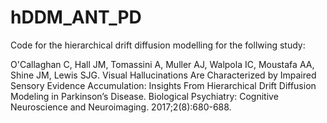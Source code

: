 # hDDM_ANT_PD

Code for the hierarchical drift diffusion modelling for the follwing study:

O'Callaghan C, Hall JM, Tomassini A, Muller AJ, Walpola IC, Moustafa AA, Shine JM, Lewis SJG. Visual Hallucinations Are Characterized by Impaired Sensory Evidence Accumulation: Insights From Hierarchical Drift Diffusion Modeling in Parkinson’s Disease. Biological Psychiatry: Cognitive Neuroscience and Neuroimaging. 2017;2(8):680-688. 
